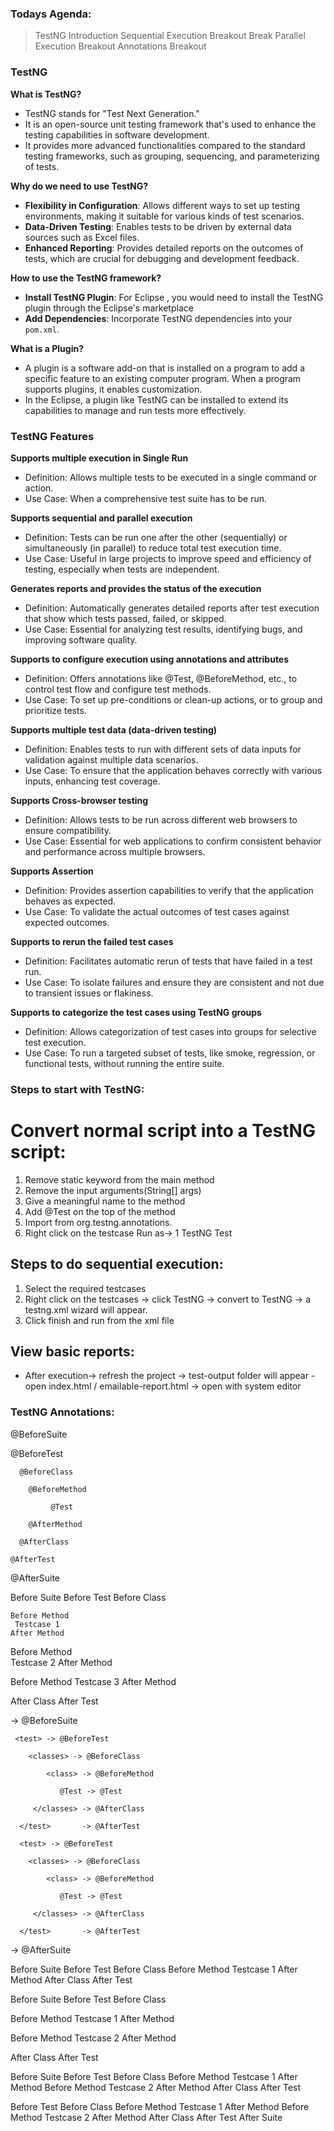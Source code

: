 ### Todays Agenda:
> TestNG Introduction
        Sequential Execution
        Breakout
        Break
        Parallel Execution
        Breakout
        Annotations
        Breakout



### TestNG 

**What is TestNG?**
- TestNG stands for "Test Next Generation." 
- It is an open-source unit testing framework that's used to enhance the testing capabilities in software development.
- It provides more advanced functionalities compared to the standard testing frameworks, such as grouping, sequencing, and parameterizing of tests.

**Why do we need to use TestNG?**
- **Flexibility in Configuration**: Allows different ways to set up testing environments, making it suitable for various kinds of test scenarios.
- **Data-Driven Testing**: Enables tests to be driven by external data sources such as Excel files.
- **Enhanced Reporting**: Provides detailed reports on the outcomes of tests, which are crucial for debugging and development feedback.

**How to use the TestNG framework?**
- **Install TestNG Plugin**: For Eclipse , you would need to install the TestNG plugin through the Eclipse's marketplace 
- **Add Dependencies**: Incorporate TestNG dependencies into your `pom.xml`.

**What is a Plugin?**
- A plugin is a software add-on that is installed on a program to add a specific feature to an existing computer program. When a program supports plugins, it enables customization.
- In the Eclipse, a plugin like TestNG can be installed to extend its capabilities to manage and run tests more effectively.



### TestNG Features

**Supports multiple execution in Single Run**
- Definition: Allows multiple tests to be executed in a single command or action.
- Use Case: When a comprehensive test suite has to be run.

**Supports sequential and parallel execution**
- Definition: Tests can be run one after the other (sequentially) or simultaneously (in parallel) to reduce total test execution time.
- Use Case: Useful in large projects to improve speed and efficiency of testing, especially when tests are independent.

**Generates reports and provides the status of the execution**
- Definition: Automatically generates detailed reports after test execution that show which tests passed, failed, or skipped.
- Use Case: Essential for analyzing test results, identifying bugs, and improving software quality.

**Supports to configure execution using annotations and attributes**
- Definition: Offers annotations like @Test, @BeforeMethod, etc., to control test flow and configure test methods.
- Use Case: To set up pre-conditions or clean-up actions, or to group and prioritize tests.

**Supports multiple test data (data-driven testing)**
- Definition: Enables tests to run with different sets of data inputs for validation against multiple data scenarios.
- Use Case: To ensure that the application behaves correctly with various inputs, enhancing test coverage.

**Supports Cross-browser testing**
- Definition: Allows tests to be run across different web browsers to ensure compatibility.
- Use Case: Essential for web applications to confirm consistent behavior and performance across multiple browsers.

**Supports Assertion**
- Definition: Provides assertion capabilities to verify that the application behaves as expected.
- Use Case: To validate the actual outcomes of test cases against expected outcomes.

**Supports to rerun the failed test cases**
- Definition: Facilitates automatic rerun of tests that have failed in a test run.
- Use Case: To isolate failures and ensure they are consistent and not due to transient issues or flakiness.

**Supports to categorize the test cases using TestNG groups**
- Definition: Allows categorization of test cases into groups for selective test execution.
- Use Case: To run a targeted subset of tests, like smoke, regression, or functional tests, without running the entire suite.


### Steps to start with TestNG:
# Convert normal script into a TestNG script:
1.  Remove static keyword from the main method
2.  Remove the input arguments(String[] args)
3.  Give a meaningful name to the method
4.  Add @Test on the top of the method
5.  Import from org.testng.annotations.
6.  Right click on the testcase Run as-> 1 TestNG Test

## Steps to do sequential execution:
1. Select the required testcases 
2. Right click on the testcases -> click TestNG -> convert to TestNG
   -> a testng.xml wizard will appear.
3. Click finish and run from the xml file

## View basic reports:
  - After execution-> refresh the project -> test-output folder will appear
  -open index.html / emailable-report.html -> open with system editor 


### TestNG Annotations:
  
@BeforeSuite

   @BeforeTest

      @BeforeClass
      
        @BeforeMethod

             @Test  

        @AfterMethod

      @AfterClass

    @AfterTest

@AfterSuite       


Before Suite
Before Test
Before Class

    Before Method
     Testcase 1
    After Method

   Before Method  
     Testcase 2
   After Method


   Before Method
    Testcase 3
  After Method
  
After Class
After Test






<Suite>  -> @BeforeSuite

     <test> -> @BeforeTest

        <classes> -> @BeforeClass
            
            <class> -> @BeforeMethod
 
               @Test -> @Test

         </classes> -> @AfterClass

      </test>       -> @AfterTest

      <test> -> @BeforeTest

        <classes> -> @BeforeClass
            
            <class> -> @BeforeMethod
 
               @Test -> @Test

         </classes> -> @AfterClass

      </test>       -> @AfterTest  

</Suite>      -> @AfterSuite      


Before Suite
Before Test
Before Class
Before Method
         Testcase 1
After Method
After Class
After Test

Before Suite
Before Test
Before Class

   Before Method
        Testcase 1
   After Method

  Before Method
        Testcase 2
  After Method

After Class
After Test

Before Suite
  Before Test
    Before Class
       Before Method
          Testcase 1
       After Method
      Before Method
          Testcase 2
      After Method
    After Class
 After Test

  Before Test
    Before Class
       Before Method
           Testcase 1
After Method
Before Method
Testcase 2
After Method
After Class
After Test
After Suite








        
